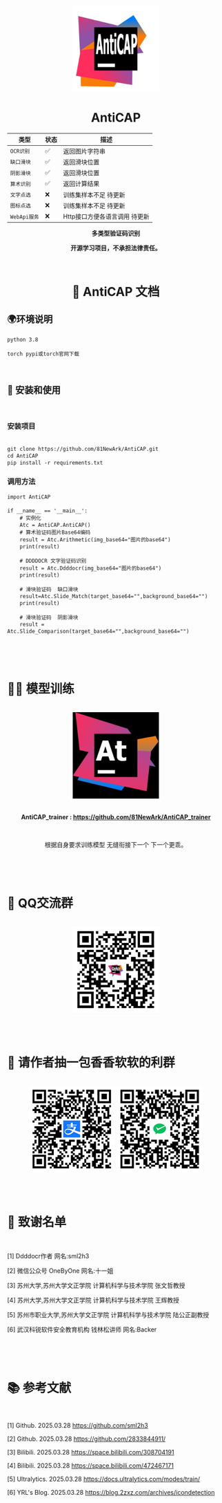 <div align="center">

<img src=logo.png alt="logo" width="200" height="200">


# AntiCAP

| 类型        | 状态 | 描述               |
|-----------|-|------------------|
| `OCR识别` |✅| 返回图片字符串 |
| `缺口滑块` |✅| 返回滑块位置 |
| `阴影滑块` |✅| 返回滑块位置 |
| `算术识别` |✅| 返回计算结果 |
| `文字点选` |❌| 训练集样本不足  待更新 |
| `图标点选` |❌| 训练集样本不足 待更新 |
| `WebApi服务` | ❌ | Http接口方便各语言调用 待更新 |


<strong>多类型验证码识别</strong>

<strong>开源学习项目，不承担法律责任。</strong>



</div>


<br>

<div align="center">

# 📄 AntiCAP 文档


</div>

## 🌍环境说明

```
python 3.8

torch pypi或torch官网下载
```

<br>


## 📁 安装和使用
<br>

### 安装项目

```

git clone https://github.com/81NewArk/AntiCAP.git
cd AntiCAP
pip install -r requirements.txt

```

### 调用方法

```
import AntiCAP

if __name__ == '__main__':
    # 实例化
    Atc = AntiCAP.AntiCAP()
    # 算术验证码图片Base64编码
    result = Atc.Arithmetic(img_base64="图片的base64")
    print(result)

    # DDDDOCR 文字验证码识别
    result = Atc.Ddddocr(img_base64="图片的base64")
    print(result)

    # 滑块验证码  缺口滑块
    result=Atc.Slide_Match(target_base64="",background_base64="")
    print(result)

    # 滑块验证码  阴影滑块
    result = Atc.Slide_Comparison(target_base64="",background_base64="")
  ```

<br>
<br>
<br>

# 💪🏼 模型训练

<br>

<div align="center">

<img src="https://github.com/81NewArk/AntiCAP_trainer/raw/main/docs/logo.jpg" width="200" height="200">

<br>
<br>

<strong>AntiCAP_trainer : https://github.com/81NewArk/AntiCAP_trainer</strong>

<br>

根据自身要求训练模型 无缝衔接下一个 下一个更乖。

</div>

<br>
<br>
<br>

# 🐧 QQ交流群

<br>

<div align="center">

<img src="https://github.com/81NewArk/AntiCAP_trainer/raw/main/docs/QQ_Group.png" alt="QQGroup" width="200" height="200">

</div>


<br>
<br>
<br>

# 🚬 请作者抽一包香香软软的利群
<br>

<div align="center">

<img src="https://github.com/81NewArk/AntiCAP_trainer/raw/main/docs/Ali.png" alt="Ali" width="200" height="200">
<img src="https://github.com/81NewArk/AntiCAP_trainer/blob/main/docs/Wx.png" alt="Wx" width="200" height="200">

</div>

<br>
<br>
<br>

# 🫰 致谢名单
<br>

[1] Ddddocr作者 网名:sml2h3


[2] 微信公众号 OneByOne 网名:十一姐


[3] 苏州大学,苏州大学文正学院 计算机科学与技术学院 张文哲教授


[4] 苏州大学,苏州大学文正学院 计算机科学与技术学院 王辉教授


[5] 苏州市职业大学,苏州大学文正学院 计算机科学与技术学院 陆公正副教授


[6] 武汉科锐软件安全教育机构 钱林松讲师 网名:Backer



<br>
<br>
<br>

# 📚 参考文献
<br>




[1] Github. 2025.03.28 https://github.com/sml2h3


[2] Github. 2025.03.28 https://github.com/2833844911/


[3] Bilibili. 2025.03.28 https://space.bilibili.com/308704191


[4] Bilibili. 2025.03.28 https://space.bilibili.com/472467171


[5] Ultralytics. 2025.03.28 https://docs.ultralytics.com/modes/train/


[6] YRL's Blog. 2025.03.28 https://blog.2zxz.com/archives/icondetection



